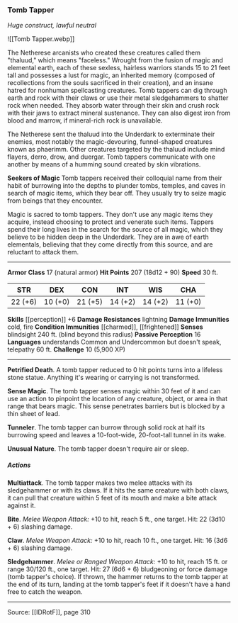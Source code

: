 ### Tomb Tapper
_Huge construct, lawful neutral_

![[Tomb Tapper.webp]]

The Netherese arcanists who created these creatures called them "thaluud," which means "faceless." Wrought from the fusion of magic and elemental earth, each of these sexless, hairless warriors stands 15 to 21 feet tall and possesses a lust for magic, an inherited memory (composed of recollections from the souls sacrificed in their creation), and an insane hatred for nonhuman spellcasting creatures. Tomb tappers can dig through earth and rock with their claws or use their metal sledgehammers to shatter rock when needed. They absorb water through their skin and crush rock with their jaws to extract mineral sustenance. They can also digest iron from blood and marrow, if mineral-rich rock is unavailable.

The Netherese sent the thaluud into the Underdark to exterminate their enemies, most notably the magic-devouring, funnel-shaped creatures known as phaerimm. Other creatures targeted by the thaluud include mind flayers, derro, drow, and duergar. Tomb tappers communicate with one another by means of a humming sound created by skin vibrations.

**Seekers of Magic** Tomb tappers received their colloquial name from their habit of burrowing into the depths to plunder tombs, temples, and caves in search of magic items, which they bear off. They usually try to seize magic from beings that they encounter.

Magic is sacred to tomb tappers. They don't use any magic items they acquire, instead choosing to protect and venerate such items. Tappers spend their long lives in the search for the source of all magic, which they believe to be hidden deep in the Underdark. They are in awe of earth elementals, believing that they come directly from this source, and are reluctant to attack them.






---

**Armor Class** 17 (natural armor)
**Hit Points** 207 (18d12 + 90)
**Speed** 30 ft.

| STR     | DEX     | CON     | INT     | WIS     | CHA     |
|---------|---------|---------|---------|---------|---------|
| 22 (+6) | 10 (+0) | 21 (+5) | 14 (+2) | 14 (+2) | 11 (+0) |

**Skills** [[perception]] +6
**Damage Resistances** lightning
**Damage Immunities** cold, fire
**Condition Immunities** [[charmed]], [[frightened]]
**Senses** blindsight 240 ft. (blind beyond this radius)
**Passive Perception** 16
**Languages** understands Common and Undercommon but doesn't speak, telepathy 60 ft.
**Challenge** 10 (5,900 XP)

---

**Petrified Death**. A tomb tapper reduced to 0 hit points turns into a lifeless stone statue. Anything it's wearing or carrying is not transformed.

**Sense Magic**. The tomb tapper senses magic within 30 feet of it and can use an action to pinpoint the location of any creature, object, or area in that range that bears magic. This sense penetrates barriers but is blocked by a thin sheet of lead.

**Tunneler**. The tomb tapper can burrow through solid rock at half its burrowing speed and leaves a 10-foot-wide, 20-foot-tall tunnel in its wake.

**Unusual Nature**. The tomb tapper doesn't require air or sleep.

##### Actions
**Multiattack**. The tomb tapper makes two melee attacks with its sledgehammer or with its claws. If it hits the same creature with both claws, it can pull that creature within 5 feet of its mouth and make a bite attack against it.

**Bite**. _Melee Weapon Attack:_ +10 to hit, reach 5 ft., one target. Hit: 22 (3d10 + 6) slashing damage.

**Claw**. _Melee Weapon Attack:_ +10 to hit, reach 10 ft., one target. Hit: 16 (3d6 + 6) slashing damage.

**Sledgehammer**. _Melee or Ranged Weapon Attack:_ +10 to hit, reach 15 ft. or range 30/120 ft., one target. Hit: 27 (6d6 + 6) bludgeoning or force damage (tomb tapper's choice). If thrown, the hammer returns to the tomb tapper at the end of its turn, landing at the tomb tapper's feet if it doesn't have a hand free to catch the weapon.


---

Source: [[IDRotF]], page 310
